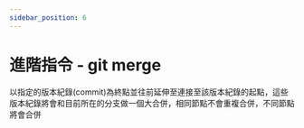 ```yaml
---
sidebar_position: 6
---
```


# 進階指令 - git merge

以指定的版本紀錄(commit)為終點並往前延伸至連接至該版本紀錄的起點，這些版本紀錄將會和目前所在的分支做一個大合併，相同節點不會重複合併，不同節點將會合併

